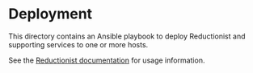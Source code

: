 # Deployment

This directory contains an Ansible playbook to deploy Reductionist and
supporting services to one or more hosts.

See the [Reductionist documentation](https://stackhpc.github.io/reductionist-rs/deployment.html) for usage information.
